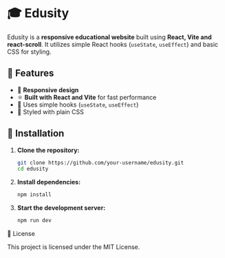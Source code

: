 # 🎓 Edusity

Edusity is a **responsive educational website** built using **React, Vite and react-scroll**. It utilizes simple React hooks (`useState`, `useEffect`) and basic CSS for styling.

## 🚀 Features

- 📱 **Responsive design**
- ⚛️ **Built with React and Vite** for fast performance
- 🎯 Uses simple hooks (`useState`, `useEffect`)
- 🎨 Styled with plain CSS

## 🔧 Installation

1. **Clone the repository:**
   ```sh
   git clone https://github.com/your-username/edusity.git
   cd edusity
   ```
2. **Install dependencies:**
   ```sh
   npm install
   ```
3. **Start the development server:**
   ```sh
   npm run dev
   ```
📜 License

This project is licensed under the MIT License.